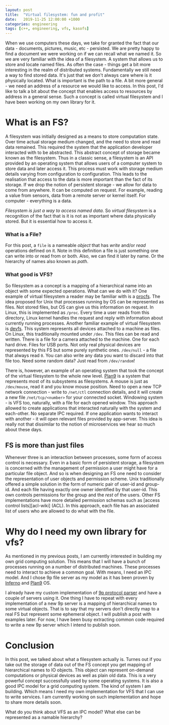 ```yaml
---
layout: post
title:  "Virtual filesystem: fun and profit"
date:   2019-11-25 12:00:00 +1000
categories: engineering
tags: [c++, engineering, vfs, kasofs]
---
```


When we use computers these days, we take for granted the fact that our data - documents, pictures, music, etc - persisted. We are pretty happy to find a document we were working on if we can recall what we named it. So we are very familiar with the idea of a filesystem. A system that allows us to store and locate named files.
As often the case - things get a bit more interesting in the realm of distributed systems. Fundamentally we still need a way to find stored data.
It's just that we don't always care where is it physically located. What is important is the path to a file.
A bit more general - we need an address of a resource we would like to access.
In this post, I'd like to talk a bit about the concept that enables access to resources by address in a general sense. Such a concept is called virtual filesystem and
I have been working on my own library for it.


# What is an FS?
A filesystem was initially designed as a means to store computation state. Over time actual storage medium changed, and the need to store and read data remained.
This required the system that the application developer interacted with to be abstracted. This abstract concept of storage became known as the filesystem.
Thus in a classic sense, a filesystem is an API provided by an operating system that allows users of a computer system to store data and later access it. This process must work with storage medium details varying from configuration to configuration. This leads to the realisation that access to the data is more important than the fact of its storage.
If we drop the notion of persistent storage - we allow for data to come from anywhere. It can be computed on request. For example, reading a value from sensors, data from a remote server or kernel itself. For computer - everything is a data.

_Filesystem is just a way to access named data_. So _virtual filesystem_ is a recognition of the fact that is it is not as important where data physically stored. But it is essential how to access it.

### What is a File?
For this post, a `file` is a nameable _object_ that has _write_ and/or _read_ operations defined on it.
Note in this definition a file is just something one can write into or read from or both. Also, we can find it later by name. Or the hierarchy of names also known as _path_.

### What good is VFS?
So filesystem as a concept is a mapping of a hierarchical name into an object with some expected operations. What can we do with it?
One example of virtual filesystem a reader may be familiar with is a [procfs][procfs]. The idea proposed for Unix that processes running by OS can be represented as files.
Not stored files, but OS can give us this information on request. In Linux, this is implemented as `/proc`. Every time a user reads from this directory, Linux kernel handles the request and reply with information about currently running processes.
Another familiar example of virtual filesystem is [devfs][devfs]. This system represents all devices attached to a machine as files. On Linux, this traditionally mounted under `/dev`. This files can be read and written.
There is a file for a camera attached to the machine. One for each hard drive. Files for USB ports. Not only real physical devices are represented by this FS but some purely synthetic ones. `/dev/null` - a file that always read `0`. You can also write any data you want to discard into that file too. Need some random data? Just read from `/dev/random`!

There is, however, an example of an operating system that took the concept of the virtual filesystem to the whole new level. [Plan9][plan9-wiki] is a system that represents most of its subsystems as filesystems.
A mouse is just as `/dev/mouse`, read it and you know mouse position. Need to open a new TCP network connection - write to `/net/ctl` connection details, and it will create a new file `/net/tcp/<number>`
for your connected socket. Windowing system - is VFS too, naturally, with a file for each opened window.
This approach allowed to create applications that interacted naturally with the system and each-other. No separate IPC required. If one application wants to interact with another - it will open relevant files provided by app-server.
This idea is really not that dissimilar to the notion of microservices we hear so much about these days.

## FS is more than just files
Whenever three is an interaction between processes, some form of access control is necessary. Even in a basic form of persistent storage, a filesystem is concerned with the management of permission a user might have for a particular file object.
And so is when designing an FS one need to consider the representation of user objects and permission scheme. Unix traditionally offered a simple solution in the form of numeric pair of user-id and group-id. And each file having exactly one owner identified by that user-id. This own controls permissions for the group and the _rest_ of the users. Other FS implementations have more detailed permission schemas such as [access control lists][acl-wiki] (ACL). In this approach, each file has an associated list of users who are allowed to do what with the file.

# Why do I need my own library for vfs?
As mentioned in my previous posts, I am currently interested in building my own grid computing solution. This means that I will have a bunch of processes running on a number of distributed machines.
These processes need to interact to achieve a common goal. With means, I need an IPC model. And I chose 9p file server as my model as it has been proven by [Inferno][inferno-wiki] and [Plan9][plan9-wiki] OS.

I already have my custom implementation of [9p protocol parser][libstyxe-git] and have a couple of servers using it. One thing I have to repeat with every implementation of a new 9p server is a mapping of hierarchical names to some virtual objects.  That is to say that my servers don't directly map to a real FS but represent some ephemeral object. I will publish a post with examples later. For now, I have been busy extracting common code required to write a new 9p server which I intend to publish soon.

# Conclusion
In this post, we talked about what a filesystem actually is. Turnes out if you take out the storage of data out of the FS concept you get mapping of hierarchical names to IO objects. This object can represent on-demand computations or physical devices as well as plain old data.
This is a very powerful concept successfully used by some operating systems. It is also a good IPC model for a grid computing system. The kind of system I am building. Which means I need my own implementation for VFS that I can use to write services. I am currently working on such implementation and hope to share more details soon.

What do you think about VFS as an IPC model? What else can be represented as a namable hierarchy?


[devfs]: https://en.wikipedia.org/wiki/Device_file#DEVFS
[procfs]: https://en.wikipedia.org/wiki/Procfs
[plan9-wiki]: https://en.wikipedia.org/wiki/Plan_9_from_Bell_Labs
[inferno-wiki]: https://en.wikipedia.org/wiki/Inferno_(operating_system)
[libstyxe-git]: https://github.com/abbyssoul/libstyxe
